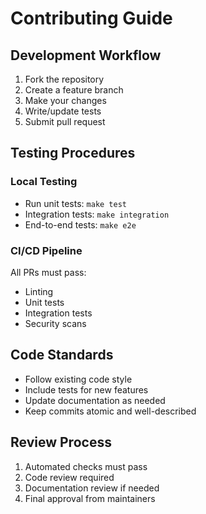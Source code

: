 # Contributing Guide

## Development Workflow

1. Fork the repository
2. Create a feature branch
3. Make your changes
4. Write/update tests
5. Submit pull request

## Testing Procedures

### Local Testing
- Run unit tests: `make test`
- Integration tests: `make integration`
- End-to-end tests: `make e2e`

### CI/CD Pipeline
All PRs must pass:
- Linting
- Unit tests
- Integration tests
- Security scans

## Code Standards
- Follow existing code style
- Include tests for new features
- Update documentation as needed
- Keep commits atomic and well-described

## Review Process
1. Automated checks must pass
2. Code review required
3. Documentation review if needed
4. Final approval from maintainers
